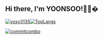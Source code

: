 
<h2>Hi there, I'm YOONSOO!👋👋�</h2>

[![yssy3135](http://mazassumnida.wtf/api/v2/generate_badge?boj=yssy3135)](https://solved.ac/yssy3135)[![TopLangs](http://github-readme-stats.vercel.app/api/top-langs/?username=yssy3135&layout=compact)](https://github.com/anuraghazra/github-readme-stats)

[![commitcombo](http://commitcombo.com/get?user=yssy3135&theme=Ocean-mini)](https://github.com/devxb/CommitCombo)
